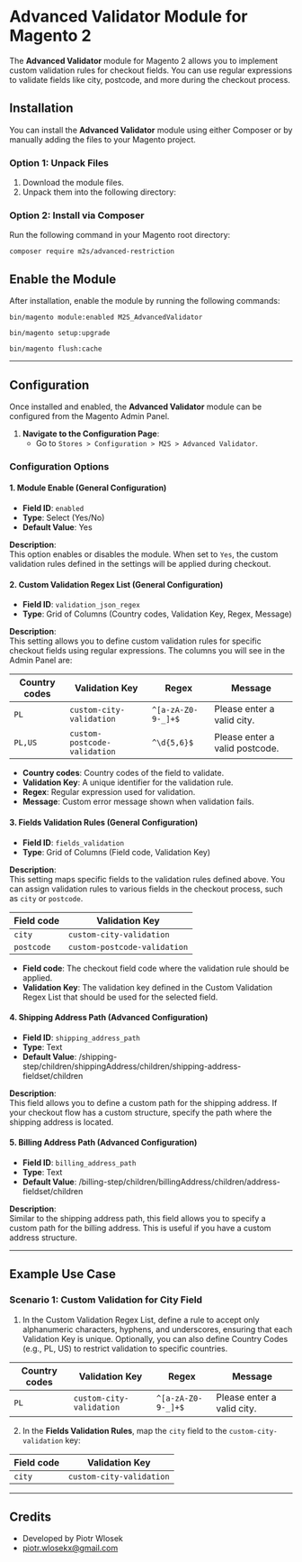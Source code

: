 # Advanced Validator Module for Magento 2

The **Advanced Validator** module for Magento 2 allows you to implement custom validation rules for checkout fields. You can use regular expressions to validate fields like city, postcode, and more during the checkout process.

## Installation

You can install the **Advanced Validator** module using either Composer or by manually adding the files to your Magento project.

### Option 1: Unpack Files

1. Download the module files.
2. Unpack them into the following directory:


### Option 2: Install via Composer

Run the following command in your Magento root directory:

`composer require m2s/advanced-restriction`


## Enable the Module

After installation, enable the module by running the following commands:

`bin/magento module:enabled M2S_AdvancedValidator`

`bin/magento setup:upgrade`

`bin/magento flush:cache`


---

## Configuration

Once installed and enabled, the **Advanced Validator** module can be configured from the Magento Admin Panel.

1. **Navigate to the Configuration Page**:
    - Go to `Stores > Configuration > M2S > Advanced Validator`.

### Configuration Options

#### 1. **Module Enable** (General Configuration)

- **Field ID**: `enabled`
- **Type**: Select (Yes/No)
- **Default Value**: Yes

**Description**:  
This option enables or disables the module. When set to `Yes`, the custom validation rules defined in the settings will be applied during checkout.

#### 2. **Custom Validation Regex List** (General Configuration)

- **Field ID**: `validation_json_regex`
- **Type**: Grid of Columns (Country codes, Validation Key, Regex, Message)

**Description**:  
This setting allows you to define custom validation rules for specific checkout fields using regular expressions. The columns you will see in the Admin Panel are:

| **Country codes** | **Validation Key**        | **Regex**                   | **Message**                  |
|-------------------|---------------------------|-----------------------------|------------------------------|
| `PL`              | `custom-city-validation`   | `^[a-zA-Z0-9-_]+$`          | Please enter a valid city.   |
| `PL,US`           | `custom-postcode-validation` | `^\d{5,6}$`               | Please enter a valid postcode.|

- **Country codes**: Country codes of the field to validate.
- **Validation Key**: A unique identifier for the validation rule.
- **Regex**: Regular expression used for validation.
- **Message**: Custom error message shown when validation fails.

#### 3. **Fields Validation Rules** (General Configuration)

- **Field ID**: `fields_validation`
- **Type**: Grid of Columns (Field code, Validation Key)

**Description**:  
This setting maps specific fields to the validation rules defined above. You can assign validation rules to various fields in the checkout process, such as `city` or `postcode`.

| **Field code** | **Validation Key**        |
|----------------|---------------------------|
| `city`         | `custom-city-validation`   |
| `postcode`     | `custom-postcode-validation` |

- **Field code**: The checkout field code where the validation rule should be applied.
- **Validation Key**: The validation key defined in the Custom Validation Regex List that should be used for the selected field.

#### 4. **Shipping Address Path** (Advanced Configuration)

- **Field ID**: `shipping_address_path`
- **Type**: Text
- **Default Value**: /shipping-step/children/shippingAddress/children/shipping-address-fieldset/children

**Description**:  
This field allows you to define a custom path for the shipping address. If your checkout flow has a custom structure, specify the path where the shipping address is located.

#### 5. **Billing Address Path** (Advanced Configuration)

- **Field ID**: `billing_address_path`
- **Type**: Text
- **Default Value**: /billing-step/children/billingAddress/children/address-fieldset/children

**Description**:  
Similar to the shipping address path, this field allows you to specify a custom path for the billing address. This is useful if you have a custom address structure.

---

## Example Use Case

### Scenario 1: Custom Validation for City Field

1. In the Custom Validation Regex List, define a rule to accept only alphanumeric characters, hyphens, and underscores, ensuring that each Validation Key is unique. Optionally, you can also define Country Codes (e.g., PL, US) to restrict validation to specific countries.

| **Country codes** | **Validation Key**         | **Regex**                   | **Message**                  |
|-------------------|----------------------------|-----------------------------|------------------------------|
| `PL`               | `custom-city-validation`    | `^[a-zA-Z0-9-_]+$`          | Please enter a valid city.   |

2. In the **Fields Validation Rules**, map the `city` field to the `custom-city-validation` key:

| **Field code** | **Validation Key**         |
|----------------|----------------------------|
| `city`         | `custom-city-validation`    |

---

## Credits

- Developed by Piotr Wlosek
- [piotr.wlosekx@gmail.com](mailto:piotr.wlosekx@gmail.com)
